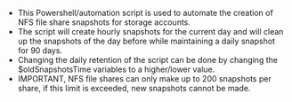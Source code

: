 - This Powershell/automation script is used to automate the creation of NFS file share snapshots for storage accounts.
- The script will create hourly snapshots for the current day and will clean up the snapshots of the day before while maintaining a daily snapshot for 90 days.
- Changing the daily retention of the script can be done by changing the $oldSnapshotsTime variables to a higher/lower value.
- IMPORTANT, NFS file shares can only make up to 200 snapshots per share, if this limit is exceeded, new snapshots cannot be made.
